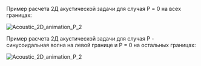 
Пример расчета 2Д акустической задачи для случая P = 0 на всех границах:

![Acoustic_2D_animation_P_2](https://github.com/Klapeyrof/Optional-course-4-sem.-Numerical-calculation-of-wave-processes/blob/main/main%20codes/gifs/2D%20Aкустика/Граничное%20условие%20P%20%3D%200/Acoustic_2D_animation_P_3.gif)

Пример расчета 2Д акустической задачи для случая P - cинусоидальная волна на левой границе и P = 0 на остальных границах:

![Acoustic_2D_animation_P_2](https://github.com/Klapeyrof/Optional-course-4-sem.-Numerical-calculation-of-wave-processes/blob/main/main%20codes/gifs/2D%20Aкустика/Граничное%20условие%20на%20левой%20сумма%20синусов/Acoustic_2D_animation_P_sin_left_3.gif)
